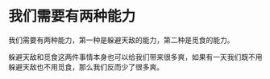 # 我们需要有两种能力

我们需要有两种能力，第一种是躲避天敌的能力，第二种是觅食的能力。

躲避天敌和觅食这两件事情本身也可以给我们带来很多爽，如果有一天我们既不用躲避天敌也不用觅食，那么我们反而少了很多爽。
